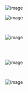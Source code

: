

![image](https://github.com/user-attachments/assets/aabd3d22-c37c-4f4a-ae6b-d466428be3ac)



![image](https://github.com/user-attachments/assets/d4e1ba78-19cc-4385-b431-d5e72ad99f0d)


<br>

![image](https://github.com/user-attachments/assets/5c802855-ff46-4cf4-b7f3-742cb110406b)


<br>
<br>

![image](https://github.com/user-attachments/assets/a3fe6c6b-2d3c-41a9-b03d-b9ae52201835)

<br>

![image](https://github.com/user-attachments/assets/14236f87-f499-43b1-9308-82c6b73c385b)

<br>
<br>

